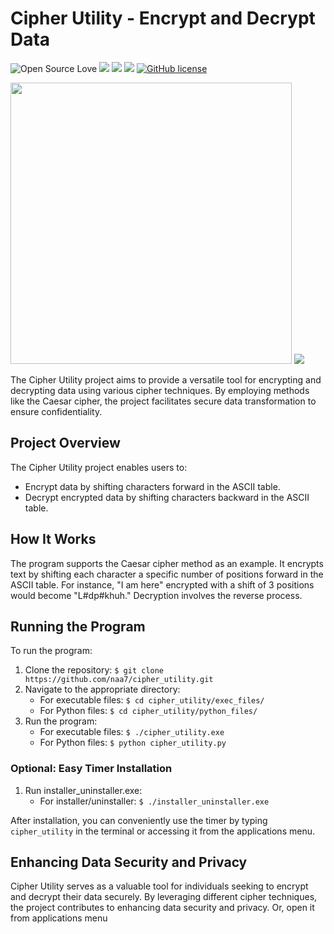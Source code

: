 # Cipher Utility - Encrypt and Decrypt Data

![Open Source Love](https://badges.frapsoft.com/os/v3/open-source.svg?v=103) <img src="https://cdn.rawgit.com/sindresorhus/awesome/d7305f38d29fed78fa85652e3a63e154dd8e8829/media/badge.svg"> <img src="https://img.shields.io/github/stars/naa7/cipher_utility?style=social"> <img src="https://img.shields.io/github/repo-size/naa7/cipher_utility"> [![GitHub license](https://img.shields.io/github/license/Naereen/StrapDown.js.svg)](https://github.com/naa7/cipher_utility/LICENSE)

<img src="https://github.com/naa7/cipher_utility/blob/main/images/Manual.png" width=450>
<img src="https://github.com/naa7/cipher_utility/blob/main/images/cipher_utility.png"></br> 

The Cipher Utility project aims to provide a versatile tool for encrypting and decrypting data using various cipher techniques. By employing methods like the Caesar cipher, the project facilitates secure data transformation to ensure confidentiality.

## Project Overview

The Cipher Utility project enables users to:

- Encrypt data by shifting characters forward in the ASCII table.
- Decrypt encrypted data by shifting characters backward in the ASCII table.

## How It Works

The program supports the Caesar cipher method as an example. It encrypts text by shifting each character a specific number of positions forward in the ASCII table. For instance, "I am here" encrypted with a shift of 3 positions would become "L#dp#khuh." Decryption involves the reverse process.

## Running the Program

To run the program:

1. Clone the repository: `$ git clone https://github.com/naa7/cipher_utility.git`
2. Navigate to the appropriate directory:
   - For executable files: `$ cd cipher_utility/exec_files/`
   - For Python files: `$ cd cipher_utility/python_files/`
3. Run the program:
   - For executable files: `$ ./cipher_utility.exe`
   - For Python files: `$ python cipher_utility.py`

### Optional: Easy Timer Installation

1. Run installer_uninstaller.exe:
   - For installer/uninstaller: `$ ./installer_uninstaller.exe`

After installation, you can conveniently use the timer by typing `cipher_utility` in the terminal or accessing it from the applications menu.

## Enhancing Data Security and Privacy

Cipher Utility serves as a valuable tool for individuals seeking to encrypt and decrypt their data securely. By leveraging different cipher techniques, the project contributes to enhancing data security and privacy.
Or, open it from applications menu

